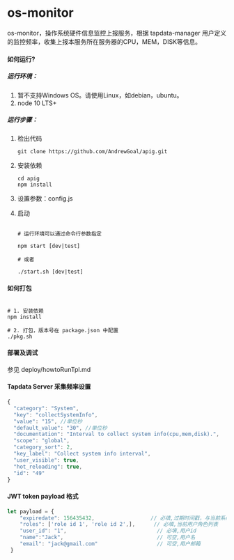 # os-monitor

os-monitor，操作系统硬件信息监控上报服务，根据 tapdata-manager 用户定义的监控频率，收集上报本服务所在服务器的CPU，MEM，DISK等信息。

#### 如何运行?

##### 运行环境：
1. 暂不支持Windows OS。请使用Linux，如debian，ubuntu。
2. node 10 LTS+

##### 运行步骤：
1. 检出代码
	```shell
	git clone https://github.com/AndrewGoal/apig.git
	```

2. 安装依赖
	```shell
	cd apig
	npm install
	```
3. 设置参数：config.js
4. 启动
	```shell

	# 运行环境可以通过命令行参数指定

	npm start [dev|test]

	# 或者

	./start.sh [dev|test]
	```

#### 如何打包

```shell

# 1. 安装依赖
npm install

# 2. 打包，版本号在 package.json 中配置
./pkg.sh

```

#### 部署及调试

参见 deploy/howtoRunTpl.md

####  Tapdata Server 采集频率设置

```javascript
{
  "category": "System",
  "key": "collectSystemInfo",
  "value": "15", //单位秒
  "default_value": "30", //单位秒
  "documentation": "Interval to collect system info(cpu,mem,disk).",
  "scope": "global",
  "category_sort": 2,
  "key_label": "Collect system info interval",
  "user_visible": true,
  "hot_reloading": true,
  "id": "49"
}

```

#### JWT token payload 格式
```javascript
let payload = {
	"expiredate": 156435432,                  // 必填,过期时间戳，与当前系统时间比较，小于系统时间时，认定为过期
	"roles": ['role id 1', 'role id 2',],      // 必填,当前用户角色列表
	"user_id": "1",								// 必填,用户id
	"name":"Jack",								// 可空,用户名
	"email": "jack@gmail.com"					// 可空,用户邮箱
 }
```
